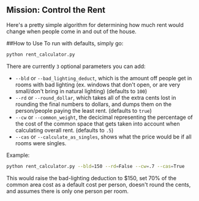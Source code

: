 ## Mission: Control the Rent
Here's a pretty simple algorithm for determining how much rent would change when people come in and out of the house.

##How to Use
To run with defaults, simply go:
```bash
python rent_calculator.py
```

There are currently `3` optional parameters you can add:
- `--bld` or `--bad_lighting_deduct`, which is the amount off people get in rooms with bad lighting (ex. windows that don't open, or are very small/don't bring in natural lighting) (defaults to `100`)
- `--rd` or `--round_dollar`, which takes all of the extra cents lost in rounding the final numbers to dollars, and dumps them on the person/people paying the least rent. (defaults to `true`)
- `--cw` or `--common_weight`, the decicimal representing the percentage of the cost of the common space that gets taken into account when calculating overall rent. (defaults to `.5`)
- `--cas` or `--calculate_as_singles`, shows what the price would be if all rooms were singles.

Example:
```bash
python rent_calculator.py --bld=150 --rd=False --cw=.7 --cas=True
```
This would raise the bad-lighting deduction to $150, set 70% of the common area cost as a default cost per person, doesn't round the cents, and assumes there is only one person per room.